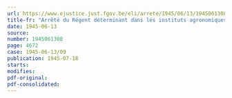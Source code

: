 ```yaml
---
url: https://www.ejustice.just.fgov.be/eli/arrete/1945/06/13/1945061308/justel
title-fr: "Arrêté du Régent déterminant dans les instituts agronomiques de l'Etat la répartition des matières obligatoires enseignées par les professeurs et chargés de cours, tant celles dont l'enseignement fait l'objet d'une chaire que celles dont l'enseignement fait l'objet de charges de cours rattachées ou non à une chaire"
date: 1945-06-13
source:
number: 1945061308
page: 4672
case: 1945-06-13/09
publication: 1945-07-18
starts:
modifies:
pdf-original:
pdf-consolidated:
---
```


